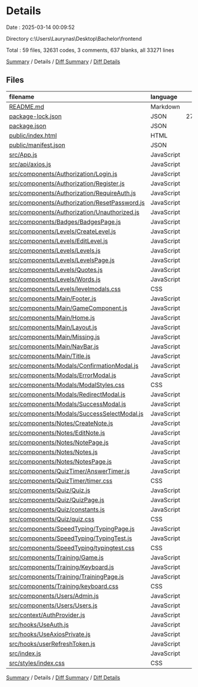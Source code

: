 # Details

Date : 2025-03-14 00:09:52

Directory c:\\Users\\Laurynas\\Desktop\\Bachelor\\frontend

Total : 59 files,  32631 codes, 3 comments, 637 blanks, all 33271 lines

[Summary](results.md) / Details / [Diff Summary](diff.md) / [Diff Details](diff-details.md)

## Files
| filename | language | code | comment | blank | total |
| :--- | :--- | ---: | ---: | ---: | ---: |
| [README.md](/README.md) | Markdown | 1 | 0 | 1 | 2 |
| [package-lock.json](/package-lock.json) | JSON | 27,899 | 0 | 1 | 27,900 |
| [package.json](/package.json) | JSON | 43 | 0 | 1 | 44 |
| [public/index.html](/public/index.html) | HTML | 17 | 0 | 3 | 20 |
| [public/manifest.json](/public/manifest.json) | JSON | 25 | 0 | 1 | 26 |
| [src/App.js](/src/App.js) | JavaScript | 53 | 0 | 8 | 61 |
| [src/api/axios.js](/src/api/axios.js) | JavaScript | 15 | 0 | 3 | 18 |
| [src/components/Authorization/Login.js](/src/components/Authorization/Login.js) | JavaScript | 94 | 0 | 14 | 108 |
| [src/components/Authorization/Register.js](/src/components/Authorization/Register.js) | JavaScript | 204 | 0 | 24 | 228 |
| [src/components/Authorization/RequireAuth.js](/src/components/Authorization/RequireAuth.js) | JavaScript | 17 | 0 | 5 | 22 |
| [src/components/Authorization/ResetPassword.js](/src/components/Authorization/ResetPassword.js) | JavaScript | 159 | 0 | 17 | 176 |
| [src/components/Authorization/Unauthorized.js](/src/components/Authorization/Unauthorized.js) | JavaScript | 18 | 0 | 5 | 23 |
| [src/components/Badges/BadgesPage.js](/src/components/Badges/BadgesPage.js) | JavaScript | 87 | 0 | 20 | 107 |
| [src/components/Levels/CreateLevel.js](/src/components/Levels/CreateLevel.js) | JavaScript | 115 | 0 | 16 | 131 |
| [src/components/Levels/EditLevel.js](/src/components/Levels/EditLevel.js) | JavaScript | 108 | 0 | 16 | 124 |
| [src/components/Levels/Levels.js](/src/components/Levels/Levels.js) | JavaScript | 149 | 0 | 13 | 162 |
| [src/components/Levels/LevelsPage.js](/src/components/Levels/LevelsPage.js) | JavaScript | 20 | 0 | 5 | 25 |
| [src/components/Levels/Quotes.js](/src/components/Levels/Quotes.js) | JavaScript | 0 | 0 | 1 | 1 |
| [src/components/Levels/Words.js](/src/components/Levels/Words.js) | JavaScript | 183 | 0 | 18 | 201 |
| [src/components/Levels/levelmodals.css](/src/components/Levels/levelmodals.css) | CSS | 81 | 0 | 15 | 96 |
| [src/components/Main/Footer.js](/src/components/Main/Footer.js) | JavaScript | 8 | 0 | 2 | 10 |
| [src/components/Main/GameComponent.js](/src/components/Main/GameComponent.js) | JavaScript | 0 | 0 | 1 | 1 |
| [src/components/Main/Home.js](/src/components/Main/Home.js) | JavaScript | 21 | 0 | 5 | 26 |
| [src/components/Main/Layout.js](/src/components/Main/Layout.js) | JavaScript | 9 | 0 | 2 | 11 |
| [src/components/Main/Missing.js](/src/components/Main/Missing.js) | JavaScript | 13 | 0 | 2 | 15 |
| [src/components/Main/NavBar.js](/src/components/Main/NavBar.js) | JavaScript | 42 | 0 | 7 | 49 |
| [src/components/Main/Title.js](/src/components/Main/Title.js) | JavaScript | 44 | 0 | 9 | 53 |
| [src/components/Modals/ConfirmationModal.js](/src/components/Modals/ConfirmationModal.js) | JavaScript | 21 | 0 | 3 | 24 |
| [src/components/Modals/ErrorModal.js](/src/components/Modals/ErrorModal.js) | JavaScript | 20 | 0 | 4 | 24 |
| [src/components/Modals/ModalStyles.css](/src/components/Modals/ModalStyles.css) | CSS | 81 | 0 | 16 | 97 |
| [src/components/Modals/RedirectModal.js](/src/components/Modals/RedirectModal.js) | JavaScript | 24 | 0 | 5 | 29 |
| [src/components/Modals/SuccessModal.js](/src/components/Modals/SuccessModal.js) | JavaScript | 27 | 0 | 5 | 32 |
| [src/components/Modals/SuccessSelectModal.js](/src/components/Modals/SuccessSelectModal.js) | JavaScript | 20 | 0 | 4 | 24 |
| [src/components/Notes/CreateNote.js](/src/components/Notes/CreateNote.js) | JavaScript | 103 | 0 | 12 | 115 |
| [src/components/Notes/EditNote.js](/src/components/Notes/EditNote.js) | JavaScript | 99 | 0 | 12 | 111 |
| [src/components/Notes/NotePage.js](/src/components/Notes/NotePage.js) | JavaScript | 44 | 0 | 7 | 51 |
| [src/components/Notes/Notes.js](/src/components/Notes/Notes.js) | JavaScript | 119 | 0 | 12 | 131 |
| [src/components/Notes/NotesPage.js](/src/components/Notes/NotesPage.js) | JavaScript | 17 | 0 | 3 | 20 |
| [src/components/QuizTimer/AnswerTimer.js](/src/components/QuizTimer/AnswerTimer.js) | JavaScript | 36 | 0 | 8 | 44 |
| [src/components/QuizTimer/timer.css](/src/components/QuizTimer/timer.css) | CSS | 12 | 0 | 1 | 13 |
| [src/components/Quiz/Quiz.js](/src/components/Quiz/Quiz.js) | JavaScript | 120 | 0 | 20 | 140 |
| [src/components/Quiz/QuizPage.js](/src/components/Quiz/QuizPage.js) | JavaScript | 23 | 0 | 5 | 28 |
| [src/components/Quiz/constants.js](/src/components/Quiz/constants.js) | JavaScript | 62 | 0 | 1 | 63 |
| [src/components/Quiz/quiz.css](/src/components/Quiz/quiz.css) | CSS | 96 | 0 | 15 | 111 |
| [src/components/SpeedTyping/TypingPage.js](/src/components/SpeedTyping/TypingPage.js) | JavaScript | 22 | 0 | 5 | 27 |
| [src/components/SpeedTyping/TypingTest.js](/src/components/SpeedTyping/TypingTest.js) | JavaScript | 100 | 0 | 16 | 116 |
| [src/components/SpeedTyping/typingtest.css](/src/components/SpeedTyping/typingtest.css) | CSS | 62 | 0 | 10 | 72 |
| [src/components/Training/Game.js](/src/components/Training/Game.js) | JavaScript | 751 | 0 | 67 | 818 |
| [src/components/Training/Keyboard.js](/src/components/Training/Keyboard.js) | JavaScript | 84 | 0 | 3 | 87 |
| [src/components/Training/TrainingPage.js](/src/components/Training/TrainingPage.js) | JavaScript | 31 | 0 | 3 | 34 |
| [src/components/Training/keyboard.css](/src/components/Training/keyboard.css) | CSS | 116 | 3 | 16 | 135 |
| [src/components/Users/Admin.js](/src/components/Users/Admin.js) | JavaScript | 19 | 0 | 3 | 22 |
| [src/components/Users/Users.js](/src/components/Users/Users.js) | JavaScript | 189 | 0 | 15 | 204 |
| [src/context/AuthProvider.js](/src/context/AuthProvider.js) | JavaScript | 11 | 0 | 4 | 15 |
| [src/hooks/UseAuth.js](/src/hooks/UseAuth.js) | JavaScript | 6 | 0 | 2 | 8 |
| [src/hooks/UseAxiosPrivate.js](/src/hooks/UseAxiosPrivate.js) | JavaScript | 56 | 0 | 7 | 63 |
| [src/hooks/userRefreshToken.js](/src/hooks/userRefreshToken.js) | JavaScript | 22 | 0 | 3 | 25 |
| [src/index.js](/src/index.js) | JavaScript | 18 | 0 | 1 | 19 |
| [src/styles/index.css](/src/styles/index.css) | CSS | 795 | 0 | 134 | 929 |

[Summary](results.md) / Details / [Diff Summary](diff.md) / [Diff Details](diff-details.md)